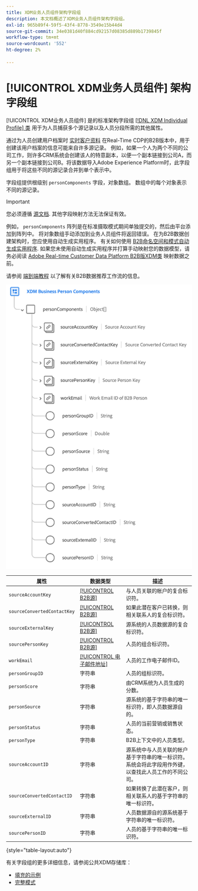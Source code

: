 ```yaml
---
title: XDM业务人员组件架构字段组
description: 本文档概述了XDM业务人员组件架构字段组。
exl-id: 965b89f4-59f5-43f4-8778-3549e15b44d4
source-git-commit: 34e0381d40f884cd92157d08385d889b1739845f
workflow-type: tm+mt
source-wordcount: '552'
ht-degree: 2%

---
```


# [!UICONTROL XDM业务人员组件] 架构字段组

[!UICONTROL XDM业务人员组件] 是的标准架构字段组 [[!DNL XDM Individual Profile] 类](../../classes/individual-profile.md) 用于为人员捕获多个源记录以及人员分段所需的其他属性。

通过为人员创建用户档案时 [实时客户资料](../../../profile/home.md) 在Real-Time CDP的B2B版本中，用于创建该用户档案的信息可能来自许多源记录。 例如，如果一个人为两个不同的公司工作，则许多CRM系统会创建该人的特意副本，以便一个副本链接到公司A，而另一个副本链接到公司B。将该数据导入Adobe Experience Platform时，此字段组用于将这些不同的源记录合并到单个表示中。

字段组提供根级别 `personComponents` 字段，对象数组。 数组中的每个对象表示不同的源记录。

>[!IMPORTANT]
>
>您必须遵循 [源文档](../../../rtcdp/sources/b2b.md). 其他字段映射方法无法保证有效。
>
>例如， `personComponents` 阵列是在标准摄取模式期间单独提交的，然后由平台添加到阵列中。 将对象数组手动添加到业务人员组件将返回错误。
>在为B2B数据创建架构时，您应使用自动生成实用程序。 有关如何使用 [B2B命名空间和模式自动生成实用程序](../../../sources/connectors/adobe-applications/marketo/marketo-namespaces.md). 如果您未使用自动生成实用程序并打算手动映射您的数据模型，请务必阅读 [Adobe Real-time Customer Data Platform B2B版XDM类](../../../rtcdp/schemas/b2b.md) 映射数据之前。
>
>请参阅 [端到端教程](../../../rtcdp/b2b-tutorial.md) 以了解有关B2B数据推荐工作流的信息。

![](../../images/field-groups/business-person-components.png)

| 属性 | 数据类型 | 描述 |
| --- | --- | --- |
| `sourceAccountKey` | [[!UICONTROL B2B源]](../../data-types/b2b-source.md) | 与人员关联的帐户的复合标识符。 |
| `sourceConvertedContactKey` | [[!UICONTROL B2B源]](../../data-types/b2b-source.md) | 如果此潜在客户已转换，则相关联系人的复合标识符。 |
| `sourceExternalKey` | [[!UICONTROL B2B源]](../../data-types/b2b-source.md) | 源系统的人员数据源的复合标识符。 |
| `sourcePersonKey` | [[!UICONTROL B2B源]](../../data-types/b2b-source.md) | 人员的组合标识符。 |
| `workEmail` | [[!UICONTROL 电子邮件地址]](../../data-types/b2b-source.md) | 人员的工作电子邮件ID。 |
| `personGroupID` | 字符串 | 人员的组标识符。 |
| `personScore` | 字符串 | 由CRM系统为人员生成的分数。 |
| `personSource` | 字符串 | 源系统的基于字符串的唯一标识符，即人员数据源自的。 |
| `personStatus` | 字符串 | 人员的当前营销或销售状态。 |
| `personType` | 字符串 | B2B上下文中的人员类型。 |
| `sourceAccountID` | 字符串 | 源系统中与人员关联的帐户基于字符串的唯一标识符。 系统会将此字段用作外键，以查找此人员工作的不同公司。 |
| `sourceConvertedContactID` | 字符串 | 如果转换了此潜在客户，则相关联系人的基于字符串的唯一标识符。 |
| `sourceExternalID` | 字符串 | 人员数据源自的源系统基于字符串的唯一标识符。 |
| `sourcePersonID` | 字符串 | 人员的基于字符串的唯一标识符。 |

{style=&quot;table-layout:auto&quot;}

有关字段组的更多详细信息，请参阅公共XDM存储库：

* [填充的示例](https://github.com/adobe/xdm/blob/master/components/fieldgroups/profile/b2b-person-components.example.1.json)
* [完整模式](https://github.com/adobe/xdm/blob/master/components/fieldgroups/profile/b2b-person-components.schema.json)
